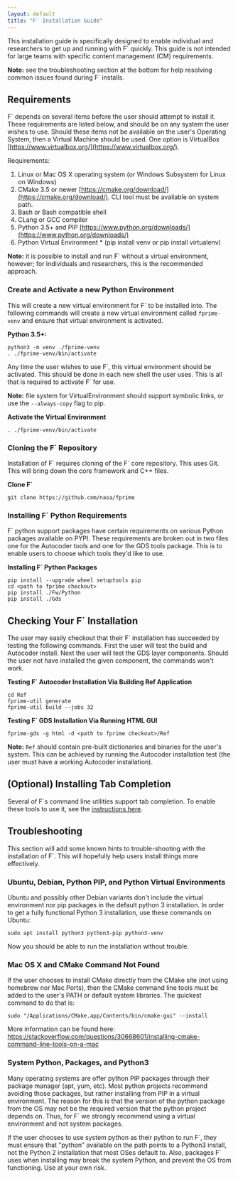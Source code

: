 ```yaml
---
layout: default
title: "F´ Installation Guide"
---
```


This installation guide is specifically designed to enable individual and researchers to get up and
running with F´ quickly. This guide is not intended for large teams with specific content
management (CM) requirements.

**Note:** see the troubleshooting section at the bottom for help resolving common issues found during F´ installs.

## Requirements

F´ depends on several items before the user should attempt to install it. These requirements are
listed below, and should be on any system the user wishes to use. Should these items not be
available on the user's Operating System, then a Virtual Machine should be used. One option is
VirtualBox [https://www.virtualbox.org/](https://www.virtualbox.org/).

Requirements:

1. Linux or Mac OS X operating system (or Windows Subsystem for Linux on Windows)
2. CMake 3.5 or newer [https://cmake.org/download/](https://cmake.org/download/). CLI tool must be available on system path.
3. Bash or Bash compatible shell
4. CLang or GCC compiler
5. Python 3.5+ and PIP [https://www.python.org/downloads/](https://www.python.org/downloads/)
6. Python Virtual Environment \* (pip install venv or pip install virtualenv)

**Note:** it is possible to install and run F´ without a virtual environment, however; for
individuals and researchers, this is the recommended approach.


### Create and Activate a new Python Environment

This will create a new virtual environment for F´ to be installed into. The following commands
will create a new virtual environment called `fprime-venv` and ensure that virtual environment
is activated.

**Python 3.5+:**
```
python3 -m venv ./fprime-venv
. ./fprime-venv/bin/activate
```

Any time the user wishes to use F´, this virtual environment should be activated. This should be
done in each new shell the user uses. This is all that is required to activate F´ for use.

**Note:** file system for VirtualEnvironment should support symbolic links, or use the `--always-copy` flag to pip.


**Activate the Virtual Environment**
```
. ./fprime-venv/bin/activate
```

### Cloning the F´ Repository

Installation of F´ requires cloning of the F´ core repository. This uses Git. This will bring
down the core framework and C++ files.

**Clone F´**
```
git clone https://github.com/nasa/fprime
```


### Installing F´ Python Requirements

F´ python support packages have certain requirements on various Python packages available on PYPI.
These requirements are broken out in two files one for the Autocoder tools and one for the GDS
tools package. This is to enable users to choose which tools they'd like to use.

**Installing F´ Python Packages**
```
pip install --upgrade wheel setuptools pip
cd <path to fprime checkout>
pip install ./Fw/Python
pip install ./Gds
```

## Checking Your F´ Installation

The user may easily checkout that their F´ installation has succeeded by testing the following
commands. First the user will test the build and Autocoder install. Next the user will test the GDS
layer components. Should the user not have installed the given component, the commands won't work.

**Testing F´ Autocoder Installation Via Building Ref Application**
```
cd Ref
fprime-util generate
fprime-util build --jobs 32
```

**Testing F´ GDS Installation Via Running HTML GUI**
```
fprime-gds -g html -d <path to fprime checkout>/Ref
```
**Note:** `Ref` should contain pre-built dictionaries and binaries for the user's system. This can
be achieved by running the Autocoder installation test (the user must have a working Autocoder
installation).

## (Optional) Installing Tab Completion

Several of F´s command line utilities support tab completion. To enable these tools to use it, see the [instructions here](UsersGuide/user/AUTOCOMPLETE.md).

## Troubleshooting

This section will add some known hints to trouble-shooting with the installation of F´. This will hopefully help users
install things more effectively.

### Ubuntu, Debian, Python PIP, and Python Virtual Environments

Ubuntu and possibly other Debian variants don't include the virtual environment nor pip packages in the default python 3
installation. In order to get a fully functional Python 3 installation, use these commands on Ubuntu:

```
sudo apt install python3 python3-pip python3-venv
```
Now you should be able to run the installation without trouble.

### Mac OS X and CMake Command Not Found

If the user chooses to install CMake directly from the CMake site (not using homebrew nor Mac Ports), then the CMake command
line tools must be added to the user's PATH or default system libraries.  The quickest command to do that is:

```
sudo "/Applications/CMake.app/Contents/bin/cmake-gui" --install
```
More information can be found here: https://stackoverflow.com/questions/30668601/installing-cmake-command-line-tools-on-a-mac


### System Python, Packages, and Python3

Many operating systems are offer python PIP packages through their package manager (apt, yum, etc).  Most python projects
recommend avoiding those packages, but rather installing from PIP in a virtual environment.  The reason for this is that the
version of the python package from the OS may not be the required version that the python project depends on.  Thus, for
F´ we strongly recommend using a virtual environment and not system packages.

If the user chooses to use system python as their python to run F´, they must ensure that "python" available on the path
points to a Python3 install, not the Python 2 installation that most OSes default to.  Also, packages F´ uses when installing
may break the system Python, and prevent the OS from functioning.  Use at your own risk.
